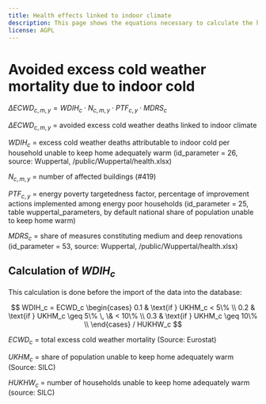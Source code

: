 ```yaml
---
title: Health effects linked to indoor climate
description: This page shows the equations necessary to calculate the health effects linked to improved indoor climate.
license: AGPL
---
```


<!--
© 2024, 2025 Fraunhofer-Gesellschaft e.V., München

SPDX-License-Identifier: AGPL-3.0-or-later
-->

Avoided excess cold weather mortality due to indoor cold
=

$`\Delta ECWD_{c, m, y} = WDIH_c \cdot N_{c, m, y} \cdot PTF_{c, y} \cdot MDRS_c`$

$`\Delta ECWD_{c, m, y}`$ = avoided excess cold weather deaths linked to indoor climate

$`WDIH_c`$ = excess cold weather deaths attributable to indoor cold per household unable to keep home adequately warm (id_parameter = 26, source: Wuppertal, /public/Wuppertal/health.xlsx)

$`N_{c, m, y}`$ = number of affected buildings (#419)

$`PTF_{c, y}`$ = energy poverty targetedness factor, percentage of improvement actions implemented among energy poor households (id_parameter = 25, table wuppertal_parameters, by default national share of population unable to keep home warm)

$`MDRS_c`$ = share of measures constituting medium and deep renovations (id_parameter = 53, source: Wuppertal, /public/Wuppertal/health.xlsx)

Calculation of $`WDIH_c`$
-

This calculation is done before the import of the data into the database:

$$
WDIH_c = ECWD_c \begin{cases}
    0.1 & \text{if } UKHM_c < 5\% \\ 
    0.2 & \text{if } UKHM_c \geq 5\% \, \& < 10\% \\
    0.3 & \text{if } UKHM_c \geq 10\%  \\
\end{cases} / HUKHW_c
$$

$`ECWD_c`$ = total excess cold weather mortality (Source: Eurostat)

$`UKHM_c`$ = share of population unable to keep home adequately warm (Source: SILC)

$`HUKHW_c`$ = number of households unable to keep home adequately warm (source: SILC)

